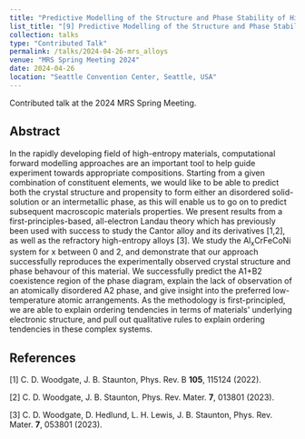 ```yaml
---
title: "Predictive Modelling of the Structure and Phase Stability of High-Entropy Materials: Case Study of Al<sub>x</sub>CrFeCoNi"
list_title: "[9] Predictive Modelling of the Structure and Phase Stability of High-Entropy Materials: Case Study of Al<sub>x</sub>CrFeCoNi"
collection: talks
type: "Contributed Talk"
permalink: /talks/2024-04-26-mrs_alloys
venue: "MRS Spring Meeting 2024"
date: 2024-04-26
location: "Seattle Convention Center, Seattle, USA"
---
```


Contributed talk at the 2024 MRS Spring Meeting.

<h2>Abstract</h2>
In the rapidly developing field of high-entropy materials, computational forward modelling approaches are an important tool to help guide experiment towards appropriate compositions. Starting from a given combination of constituent elements, we would like to be able to predict both the crystal structure and propensity to form either an disordered solid-solution or an intermetallic phase, as this will enable us to go on to predict subsequent macroscopic materials properties. We present results from a first-principles-based, all-electron Landau theory which has previously been used with success to study the Cantor alloy and its derivatives [1,2], as well as the refractory high-entropy alloys [3]. We study the Al<sub>x</sub>CrFeCoNi system for x between 0 and 2, and demonstrate that our approach successfully reproduces the experimentally observed crystal structure and phase behavour of this material. We successfully predict the A1+B2 coexistence region of the phase diagram, explain the lack of observation of an atomically disordered A2 phase, and give insight into the preferred low-temperature atomic arrangements. As the methodology is first-principled, we are able to explain ordering tendencies in terms of materials' underlying electronic structure, and pull out qualitative rules to explain ordering tendencies in these complex systems.

<h2>References</h2>
[1] C. D. Woodgate, J. B. Staunton, Phys. Rev. B <b>105</b>, 115124 (2022).

[2] C. D. Woodgate, J. B. Staunton, Phys. Rev. Mater. <b>7</b>, 013801 (2023).

[3] C. D. Woodgate, D. Hedlund, L. H. Lewis, J. B. Staunton, Phys. Rev. Mater. <b>7</b>, 053801 (2023).

